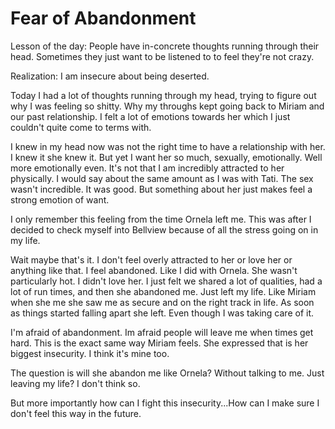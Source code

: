 # Fear of Abandonment

Lesson of the day: People have in-concrete thoughts running through their head. Sometimes they just want to be listened to to feel they're not crazy.

Realization: I am insecure about being deserted.

Today I had a lot of thoughts running through my head, trying to figure out why I was feeling so shitty. Why my throughs kept going back to Miriam and our past relationship. I felt a lot of emotions towards her which I just couldn't quite come to terms with.

I knew in my head now was not the right time to have a relationship with her. I knew it she knew it. But yet I want her so much, sexually, emotionally. Well more emotionally even. It's not that I am incredibly attracted to her physically. I would say about the same amount as I was with Tati. The sex wasn't incredible. It was good. But something about her just makes feel a strong emotion of want.

I only remember this feeling from the time Ornela left me. This was after I decided to check myself into Bellview because of all the stress going on in my life.

Wait maybe that's it. I don't feel overly attracted to her or love her or anything like that. I feel abandoned. Like I did with Ornela. She wasn't particularly hot. I didn't love her. I just felt we shared a lot of qualities, had a lot of run times, and then she abandoned me. Just left my life. Like Miriam when she me she saw me as secure and on the right track in life. As soon as things started falling apart she left. Even though I was taking care of it.

I'm afraid of abandonment. Im afraid people will leave me when times get hard. This is the exact same way Miriam feels. She expressed that is her biggest insecurity. I think it's mine too.

The question is will she abandon me like Ornela? Without talking to me. Just leaving my life? I don't think so.

But more importantly how can I fight this insecurity...How can I make sure I don't feel this way in the future.
